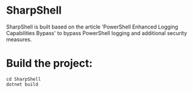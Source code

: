 # SharpShell
SharpShell is built based on the article 'PowerShell Enhanced Logging Capabilities Bypass' to bypass PowerShell logging and additional security measures.
# Build the project:
```
cd SharpShell
dotnet build
```

